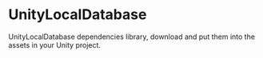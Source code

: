 # UnityLocalDatabase
UnityLocalDatabase dependencies library, download and put them into the assets in your Unity project.
